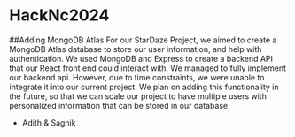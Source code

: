# HackNc2024

##Adding MongoDB Atlas
For our StarDaze Project, we aimed to create a MongoDB Atlas database to store our user information, and help with authentication. We used MongoDB and Express to create a backend API that our React front end could interact with. We managed to fully implement our backend api. However, due to time constraints, we were unable to integrate it into our current project. We plan on adding this functionality in the future, so that we can scale our project to have multiple users with personalized information that can be stored in our database. 

- Adith & Sagnik
